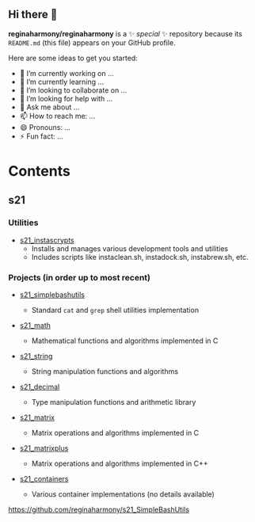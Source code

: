 ## Hi there 👋

**reginaharmony/reginaharmony** is a ✨ _special_ ✨ repository because its `README.md` (this file) appears on your GitHub profile.

Here are some ideas to get you started:

- 🔭 I’m currently working on ...
- 🌱 I’m currently learning ...
- 👯 I’m looking to collaborate on ...
- 🤔 I’m looking for help with ...
- 💬 Ask me about ...
- 📫 How to reach me: ...
- 😄 Pronouns: ...
- ⚡ Fun fact: ...


# Contents

## s21

### Utilities

- [s21_instascrypts](https://github.com/reginaharmony/s21_INSTASCRYPTS)
  - Installs and manages various development tools and utilities
  - Includes scripts like instaclean.sh, instadock.sh, instabrew.sh, etc.

### Projects (in order up to most recent)

- [s21_simplebashutils](https://github.com/reginaharmony/s21_SimpleBashUtils)
  - Standard `cat` and `grep` shell utilities implementation

- [s21_math](https://github.com/reginaharmony/s21_math)
  - Mathematical functions and algorithms implemented in C

- [s21_string](https://github.com/reginaharmony/s21_string)
  - String manipulation functions and algorithms

- [s21_decimal](https://github.com/reginaharmony/s21_decimal)
  - Type manipulation functions and arithmetic library

- [s21_matrix](https://github.com/reginaharmony/s21_matrix)
  - Matrix operations and algorithms implemented in C

- [s21_matrixplus](https://github.com/reginaharmony/s21_matrixplus)
  - Matrix operations and algorithms implemented in C++

- [s21_containers](https://github.com/reginaharmony/s21_containers)
  - Various container implementations (no details available)

https://github.com/reginaharmony/s21_SimpleBashUtils

